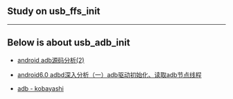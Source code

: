 
## Study on usb_ffs_init




---------------------------------------
## Below is about usb_adb_init

* [android adb源码分析(2)](https://blog.csdn.net/xgbing/article/details/52059755)

* [android6.0 adbd深入分析（一）adb驱动初始化、读取adb节点线程](http://www.voidcn.com/article/p-xhguqcka-ev.html)

* [adb - kobayashi](https://events.static.linuxfound.org/images/stories/pdf/lf_abs12_kobayashi.pdf)



